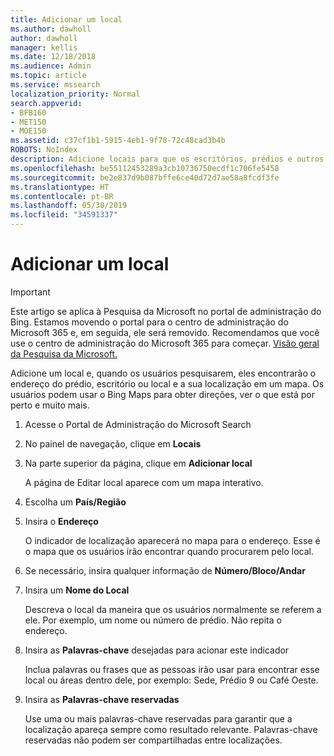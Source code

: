 ```yaml
---
title: Adicionar um local
ms.author: dawholl
author: dawholl
manager: kellis
ms.date: 12/18/2018
ms.audience: Admin
ms.topic: article
ms.service: mssearch
localization_priority: Normal
search.appverid:
- BFB160
- MET150
- MOE150
ms.assetid: c37cf1b1-5915-4eb1-9f78-72c48cad3b4b
ROBOTS: NoIndex
description: Adicione locais para que os escritórios, prédios e outros espaços de trabalho da sua organização apareçam nos resultados de trabalho do Microsoft Search
ms.openlocfilehash: be55112453289a3cb10736750ecdf1c706fe5458
ms.sourcegitcommit: be2e837d9b087bffe6ce40d72d7ae58a8fcdf3fe
ms.translationtype: HT
ms.contentlocale: pt-BR
ms.lasthandoff: 05/30/2019
ms.locfileid: "34591337"
---
```

# <a name="add-a-location"></a>Adicionar um local

> [!IMPORTANT]
> Este artigo se aplica à Pesquisa da Microsoft no portal de administração do Bing. Estamos movendo o portal para o centro de administração do Microsoft 365 e, em seguida, ele será removido. Recomendamos que você use o centro de administração do Microsoft 365 para começar. [Visão geral da Pesquisa da Microsoft.](overview-microsoft-search.md)
    
Adicione um local e, quando os usuários pesquisarem, eles encontrarão o endereço do prédio, escritório ou local e a sua localização em um mapa.  Os usuários podem usar o Bing Maps para obter direções, ver o que está por perto e muito mais.
  
1. Acesse o Portal de Administração do Microsoft Search
    
2. No painel de navegação, clique em **Locais**
    
3. Na parte superior da página, clique em **Adicionar local**
    
    A página de Editar local aparece com um mapa interativo.
    
4. Escolha um **País/Região**
    
5. Insira o **Endereço**
    
    O indicador de localização aparecerá no mapa para o endereço. Esse é o mapa que os usuários irão encontrar quando procurarem pelo local.
    
6. Se necessário, insira qualquer informação de **Número/Bloco/Andar** 
    
7. Insira um **Nome do Local**
    
    Descreva o local da maneira que os usuários normalmente se referem a ele. Por exemplo, um nome ou número de prédio. Não repita o endereço.
    
8. Insira as **Palavras-chave** desejadas para acionar este indicador 
    
    Inclua palavras ou frases que as pessoas irão usar para encontrar esse local ou áreas dentro dele, por exemplo: Sede, Prédio 9 ou Café Oeste.
    
9. Insira as **Palavras-chave reservadas**
    
    Use uma ou mais palavras-chave reservadas para garantir que a localização apareça sempre como resultado relevante. Palavras-chave reservadas não podem ser compartilhadas entre localizações.

  


